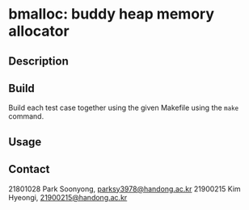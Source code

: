 # bmalloc: buddy heap memory allocator

## Description


## Build 
Build each test case together using the given Makefile using the `make` command.

## Usage


## Contact
21801028 Park Soonyong, parksy3978@handong.ac.kr
21900215 Kim Hyeongi, 21900215@handong.ac.kr

